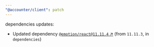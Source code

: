 ```yaml
---
"@accounter/client": patch
---
```

dependencies updates:
  - Updated dependency [`@emotion/react@11.11.4` ↗︎](https://www.npmjs.com/package/@emotion/react/v/11.11.4) (from `11.11.3`, in `dependencies`)
